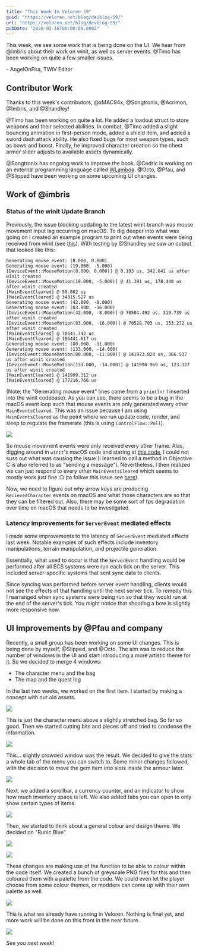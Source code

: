 ```yaml
---
title: "This Week In Veloren 59"
guid: "https://veloren.net/blog/devblog-59/"
url: "https://veloren.net/blog/devblog-59/"
pubDate: "2020-03-16T00:00:00.000Z"
---
```


This week, we see some work that is being done on the UI. We hear from @imbris about their work on winit, as well as server events. @Timo has been working on quite a few smaller issues.

\- AngelOnFira, TWiV Editor

## Contributor Work

Thanks to this week's contributors, @xMAC94x, @Songtronix, @Acrimon, @Imbris, and @Shandley!

@Timo has been working on quite a lot. He added a loadout struct to store weapons and their selected abilities. In combat, @Timo added a slight bouncing animation in first-person mode, added a shield item, and added a sword dash attack ability. He also fixed bugs for most weapon types, such as bows and boost. Finally, he improved character creation so the chest armor slider adjusts to available assets dynamically.

@Songtronix has ongoing work to improve the book. @Cedric is working on an external programming language called [WLambda](https://github.com/WeirdConstructor/WLambda). @Octo, @Pfau, and @Slipped have been working on some upcoming UI changes.

## Work of @imbris

### Status of the winit Update Branch

Previously, the issue blocking updating to the latest winit branch was mouse movement input lag occurring on macOS. To dig deeper into what was going on I created an example program to print out when events were being received from winit (see [this](https://github.com/Imberflur/winit/blob/04ab898d0939752df709c403c382838c207ea0e4/examples/mouse_test.rs)). With testing by @Shandley we saw an output that looked like this:

    Generating mouse event: (8.000, 0.000)
    Generating mouse event: (19.000, -5.000)
    [DeviceEvent::MouseMotion(8.000, 0.000)] @ 0.193 us, 342.641 us after winit created
    [DeviceEvent::MouseMotion(19.000, -5.000)] @ 41.391 us, 178.440 us after winit created
    [MainEventCleared] @ 50.862 us
    [MainEventCleared] @ 34315.527 us
    Generating mouse event: (42.000, -8.000)
    Generating mouse event: (83.000, -16.000)
    [DeviceEvent::MouseMotion(42.000, -8.000)] @ 70504.492 us, 319.739 us after winit created
    [DeviceEvent::MouseMotion(83.000, -16.000)] @ 70528.703 us, 153.272 us after winit created
    [MainEventCleared] @ 70541.742 us
    [MainEventCleared] @ 106441.617 us
    Generating mouse event: (80.000, -11.000)
    Generating mouse event: (133.000, -14.000)
    [DeviceEvent::MouseMotion(80.000, -11.000)] @ 141973.828 us, 366.537 us after winit created
    [DeviceEvent::MouseMotion(133.000, -14.000)] @ 141990.969 us, 123.327 us after winit created
    [MainEventCleared] @ 141999.312 us
    [MainEventCleared] @ 177216.766 us

(Note: the "Generating mouse event" lines come from a `println!` I inserted into the winit codebase). As you can see, there seems to be a bug in the macOS event loop such that mouse events are only generated every other `MainEventsCleared`. This was an issue because I am using `MainEventsCleared` as the point where we run update code, render, and sleep to regulate the framerate (this is using `ControlFlow::Poll`).

![](https://s3.eu-central-2.wasabisys.com/veloren-blog/cdn/523568428905398283/687812568550604830/screenshot_1584056316512.png)

So mouse movement events were only received every other frame. Alas, digging around in `winit`'s macOS code and staring at [this code](https://opensource.apple.com/source/CF/CF-1153.18/CFRunLoop.c.auto.html), I could not suss out what was causing the issue (I learned to call a method in Objective C is also referred to as "sending a message"). Nevertheless, I then realized we can just respond to every other `MainEventsCleared` which seems to mostly work just fine :D (to follow this issue see [here](https://github.com/rust-windowing/winit/issues/1418)).

Now, we need to figure out why arrow keys are producing `RecievedCharacter` events on macOS and what those characters are so that they can be filtered out. Also, there may be some sort of fps degradation over time on macOS that needs to be investigated.

### Latency improvements for `ServerEvent` mediated effects

I made some improvements to the latency of `ServerEvent` mediated effects last week. Notable examples of such effects include inventory manipulations, terrain manipulation, and projectile generation.

Essentially, what used to occur is that the `ServerEvent` handling would be performed after all ECS systems were run each tick on the server. This included server-specific systems that sent sync data to clients.

Since syncing was performed before server event handling, clients would not see the effects of that handling until the next server tick. To remedy this I rearranged when sync systems were being run so that they would run at the end of the server's tick. You might notice that shooting a bow is slightly more responsive now.

## UI Improvements by @Pfau and company

Recently, a small group has been working on some UI changes. This is being done by myself, @Slipped, and @Octo. The aim was to reduce the number of windows in the UI and start introducing a more artistic theme for it. So we decided to merge 4 windows:

- The character menu and the bag
- The map and the quest log

In the last two weeks, we worked on the first item. I started by making a concept with our old assets.

![](https://s3.eu-central-2.wasabisys.com/veloren-blog/cdn/541307708146581519/689209541476220978/unknown.png)

This is just the character menu above a slightly stretched bag. So far so good. Then we started cutting bits and pieces off and tried to condense the information.

![](https://s3.eu-central-2.wasabisys.com/veloren-blog/cdn/541307708146581519/689210095552299148/unknown.png)

This... slightly crowded window was the result. We decided to give the stats a whole tab of the menu you can switch to. Some minor changes followed, with the decision to move the gem item into slots inside the armour later.

![](https://s3.eu-central-2.wasabisys.com/veloren-blog/cdn/541307708146581519/689210789936234532/inventory_concept.png)

Next, we added a scrollbar, a currency counter, and an indicator to show how much inventory space is left. We also added tabs you can open to only show certain types of items.

![](https://s3.eu-central-2.wasabisys.com/veloren-blog/cdn/484067824080519178/686142873309020180/charbag.png)

Then, we started to think about a general colour and design theme. We decided on "Runic Blue"

![](https://s3.eu-central-2.wasabisys.com/veloren-blog/cdn/484067824080519178/686216377413271583/unknown.png)

![](https://s3.eu-central-2.wasabisys.com/veloren-blog/cdn/484067824080519178/686394851536928805/charbag.png)

These changes are making use of the function to be able to colour within the code itself. We created a bunch of greyscale PNG files for this and then coloured them with a palette from the code. We could even let the player choose from some colour themes, or modders can come up with their own palette as well.

![](https://s3.eu-central-2.wasabisys.com/veloren-blog/cdn/541307708146581519/689229310338662400/unknown.png)

This is what we already have running in Veloren. Nothing is final yet, and more work will be done on this front in the near future.

![](https://s3.eu-central-2.wasabisys.com/veloren-blog/cdn/523568428905398283/688132986918535285/screenshot_1584133996495.png)

_See you next week!_
